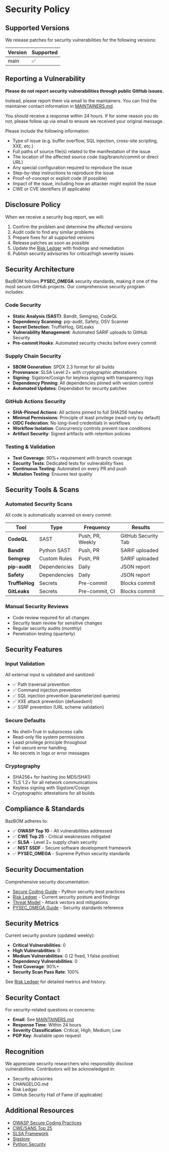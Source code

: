 # Security Policy

## Supported Versions

We release patches for security vulnerabilities for the following versions:

| Version | Supported          |
| ------- | ------------------ |
| main    | :white_check_mark: |

## Reporting a Vulnerability

**Please do not report security vulnerabilities through public GitHub issues.**

Instead, please report them via email to the maintainers. You can find the maintainer contact information in [MAINTAINERS.md](MAINTAINERS.md).

You should receive a response within 24 hours. If for some reason you do not, please follow up via email to ensure we received your original message.

Please include the following information:

- Type of issue (e.g. buffer overflow, SQL injection, cross-site scripting, XXE, etc.)
- Full paths of source file(s) related to the manifestation of the issue
- The location of the affected source code (tag/branch/commit or direct URL)
- Any special configuration required to reproduce the issue
- Step-by-step instructions to reproduce the issue
- Proof-of-concept or exploit code (if possible)
- Impact of the issue, including how an attacker might exploit the issue
- CWE or CVE identifiers (if applicable)

## Disclosure Policy

When we receive a security bug report, we will:

1. Confirm the problem and determine the affected versions
2. Audit code to find any similar problems
3. Prepare fixes for all supported versions
4. Release patches as soon as possible
5. Update the [Risk Ledger](security/RISK_LEDGER.md) with findings and remediation
6. Publish security advisories for critical/high severity issues

## Security Architecture

BazBOM follows **PYSEC_OMEGA** security standards, making it one of the most secure GitHub projects. Our comprehensive security program includes:

### Code Security

- **Static Analysis (SAST)**: Bandit, Semgrep, CodeQL
- **Dependency Scanning**: pip-audit, Safety, OSV Scanner
- **Secret Detection**: TruffleHog, GitLeaks
- **Vulnerability Management**: Automated SARIF uploads to GitHub Security
- **Pre-commit Hooks**: Automated security checks before every commit

### Supply Chain Security

- **SBOM Generation**: SPDX 2.3 format for all builds
- **Provenance**: SLSA Level 2+ with cryptographic attestations
- **Signing**: Sigstore/Cosign for keyless signing with transparency logs
- **Dependency Pinning**: All dependencies pinned with version control
- **Automated Updates**: Dependabot for security patches

### GitHub Actions Security

- **SHA-Pinned Actions**: All actions pinned to full SHA256 hashes
- **Minimal Permissions**: Principle of least privilege (read-only by default)
- **OIDC Federation**: No long-lived credentials in workflows
- **Workflow Isolation**: Concurrency controls prevent race conditions
- **Artifact Security**: Signed artifacts with retention policies

### Testing & Validation

- **Test Coverage**: 90%+ requirement with branch coverage
- **Security Tests**: Dedicated tests for vulnerability fixes
- **Continuous Testing**: Automated on every PR and push
- **Mutation Testing**: Ensures test quality

## Security Tools & Scans

### Automated Security Scans

All code is automatically scanned on every commit:

| Tool | Type | Frequency | Results |
|------|------|-----------|---------|
| **CodeQL** | SAST | Push, PR, Weekly | GitHub Security Tab |
| **Bandit** | Python SAST | Push, PR | SARIF uploaded |
| **Semgrep** | Custom Rules | Push, PR | SARIF uploaded |
| **pip-audit** | Dependencies | Daily | JSON report |
| **Safety** | Dependencies | Daily | JSON report |
| **TruffleHog** | Secrets | Pre-commit | Blocks commit |
| **GitLeaks** | Secrets | Pre-commit, CI | Blocks commit |

### Manual Security Reviews

- Code review required for all changes
- Security team review for sensitive changes
- Regular security audits (monthly)
- Penetration testing (quarterly)

## Security Features

### Input Validation

All external input is validated and sanitized:

- ✅ Path traversal prevention
- ✅ Command injection prevention
- ✅ SQL injection prevention (parameterized queries)
- ✅ XXE attack prevention (defusedxml)
- ✅ SSRF prevention (URL scheme validation)

### Secure Defaults

- No shell=True in subprocess calls
- Read-only file system permissions
- Least privilege principle throughout
- Fail-secure error handling
- No secrets in logs or error messages

### Cryptography

- SHA256+ for hashing (no MD5/SHA1)
- TLS 1.2+ for all network communications
- Keyless signing with Sigstore/Cosign
- Cryptographic attestations for all builds

## Compliance & Standards

BazBOM adheres to:

- ✅ **OWASP Top 10** - All vulnerabilities addressed
- ✅ **CWE Top 25** - Critical weaknesses mitigated
- ✅ **SLSA** - Level 2+ supply chain security
- ✅ **NIST SSDF** - Secure software development framework
- ✅ **PYSEC_OMEGA** - Supreme Python security standards

## Security Documentation

Comprehensive security documentation:

- [Secure Coding Guide](security/SECURE_CODING_GUIDE.md) - Python security best practices
- [Risk Ledger](security/RISK_LEDGER.md) - Current security posture and findings
- [Threat Model](docs/THREAT_MODEL.md) - Attack vectors and mitigations
- [PYSEC_OMEGA Guide](docs/copilot/PYSEC.md) - Security standards reference

## Security Metrics

Current security posture (updated weekly):

- **Critical Vulnerabilities**: 0
- **High Vulnerabilities**: 0
- **Medium Vulnerabilities**: 0 (2 fixed, 1 false positive)
- **Dependency Vulnerabilities**: 0
- **Test Coverage**: 90%+
- **Security Scan Pass Rate**: 100%

See [Risk Ledger](security/RISK_LEDGER.md) for detailed metrics and history.

## Security Contact

For security-related questions or concerns:

- **Email**: See [MAINTAINERS.md](MAINTAINERS.md)
- **Response Time**: Within 24 hours
- **Severity Classification**: Critical, High, Medium, Low
- **PGP Key**: Available upon request

## Recognition

We appreciate security researchers who responsibly disclose vulnerabilities. Contributors will be acknowledged in:

- Security advisories
- CHANGELOG.md
- Risk Ledger
- GitHub Security Hall of Fame (if applicable)

## Additional Resources

- [OWASP Secure Coding Practices](https://owasp.org/www-project-secure-coding-practices-quick-reference-guide/)
- [CWE/SANS Top 25](https://cwe.mitre.org/top25/)
- [SLSA Framework](https://slsa.dev/)
- [Sigstore](https://www.sigstore.dev/)
- [Python Security](https://python.readthedocs.io/en/stable/library/security_warnings.html)
